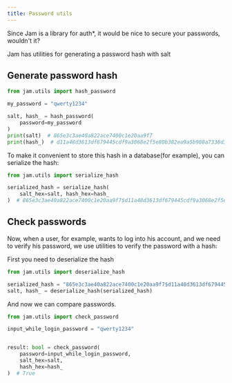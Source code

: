 ```yaml
---
title: Password utils
---
```


Since Jam is a library for auth*, it would be nice to secure your passwords, wouldn't it?

Jam has utilities for generating a password hash with salt
## Generate password hash
```python
from jam.utils import hash_password

my_password = "qwerty1234"

salt, hash_ = hash_password(
    password=my_password
)
print(salt)  # 865e3c3ae40a822ace7400c1e20aa9f7
print(hash_)  # d11a48d3613df679445cdf9a3068e2f5e80b382ea9a5b908a7336d3f989231a9
```
To make it convenient to store this hash in a database(for example), you can serialize the hash:

```python
from jam.utils import serialize_hash

serialized_hash = serialize_hash(
    salt_hex=salt, hash_hex=hash_
)  # 865e3c3ae40a822ace7400c1e20aa9f7$d11a48d3613df679445cdf9a3068e2f5e80b382ea9a5b908a7336d3f989231a9
```

## Check passwords
Now, when a user, for example, wants to log into his account, and we need
to verify his password, we use utilities to verify the password with a hash:

First you need to deserialize the hash
```python
from jam.utils import deserialize_hash

serialized_hash = "865e3c3ae40a822ace7400c1e20aa9f7$d11a48d3613df679445cdf9a3068e2f5e80b382ea9a5b908a7336d3f989231a9"
salt, hash_ = deserialize_hash(serialized_hash)
```

And now we can compare passwords.
```python
from jam.utils import check_password

input_while_login_password = "qwerty1234"


result: bool = check_password(
    password=input_while_login_password,
    salt_hex=salt,
    hash_hex=hash_
)  # True
```